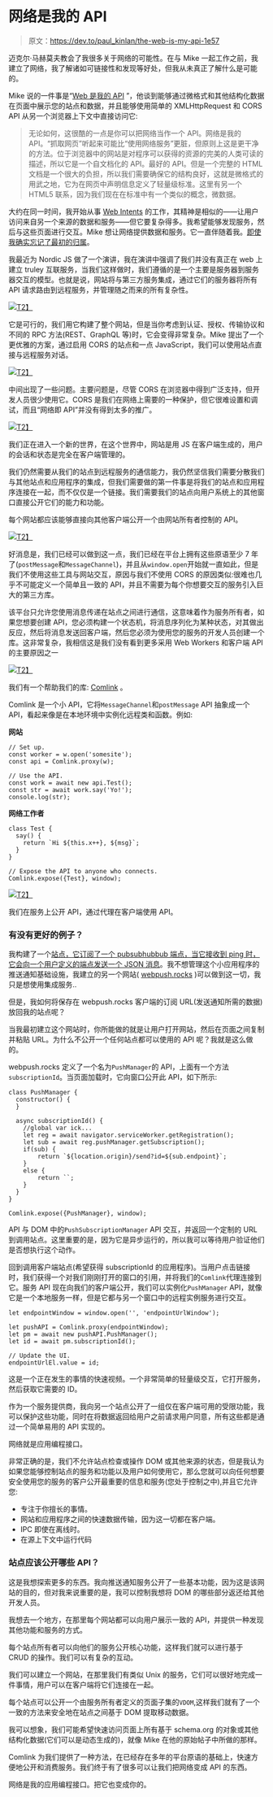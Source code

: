 # 网络是我的 API

> 原文：<https://dev.to/paul_kinlan/the-web-is-my-api-1e57>

迈克尔·马赫莫夫教会了我很多关于网络的可能性。在与 Mike 一起工作之前，我建立了网络，我了解诸如可链接性和发现等好处，但我从未真正了解什么是可能的。

Mike 说的一件事是“[Web 是我的 API](http://softwareas.com/cors-scraping-and-microformats/) ”，他谈到能够通过微格式和其他结构化数据在页面中展示您的站点和数据，并且能够使用简单的 XMLHttpRequest 和 CORS API 从另一个浏览器上下文中直接访问它:

> 无论如何，这很酷的一点是你可以把网络当作一个 API。网络是我的 API。“抓取网页”听起来可能比“使用网络服务”更脏，但原则上这是更干净的方法。位于浏览器中的网站是对程序可以获得的资源的完美的人类可读的描述，所以它是一个自文档化的 API。最好的 API。但是一个完整的 HTML 文档是一个很大的负担，所以我们需要确保它的结构良好，这就是微格式的用武之地，它为在网页中声明信息定义了轻量级标准。这里有另一个 HTML5 联系，因为我们现在在标准中有一个类似的概念，微数据。

大约在同一时间，我开始从事 [Web Intents](https://en.wikipedia.org/wiki/Web_Intents) 的工作，其精神是相似的——让用户访问来自另一个来源的数据和服务——但它要复杂得多。我希望能够发现服务，然后与这些页面进行交互。Mike 想让网络提供数据和服务。它一直伴随着我。[即使我确实忘记了最初的归属](https://twitter.com/Paul_Kinlan/status/913000817170534400)。

我最近为 Nordic JS 做了一个演讲，我在演讲中强调了我们并没有真正在 web 上建立 truley 互联服务，当我们这样做时，我们遵循的是一个主要是服务器到服务器交互的模型。也就是说，网站将与第三方服务集成，通过它们的服务器将所有 API 请求路由到远程服务，并管理随之而来的所有复杂性。

[![](img/80090013cfa78770858a23a9e2c1d3f1.png)T2】](https://res.cloudinary.com/practicaldev/image/fetch/s--vM-a54Nb--/c_limit%2Cf_auto%2Cfl_progressive%2Cq_auto%2Cw_880/https://paul.kinlan.img/server-server.png)

它是可行的，我们用它构建了整个网站，但是当你考虑到认证、授权、传输协议和不同的 RPC 方法(REST、GraphQL 等)时，它会变得非常复杂。Mike 提出了一个更优雅的方案，通过启用 CORS 的站点和一点 JavaScript，我们可以使用站点直接与远程服务对话。

[![](img/74132811b8b441f12c450f372c9a8ad4.png)T2】](https://res.cloudinary.com/practicaldev/image/fetch/s--Er2v01Tp--/c_limit%2Cf_auto%2Cfl_progressive%2Cq_auto%2Cw_880/https://paul.kinlan.img/server-rpc.png)

中间出现了一些问题。主要问题是，尽管 CORS 在浏览器中得到广泛支持，但开发人员很少使用它。CORS 是我们在网络上需要的一种保护，但它很难设置和调试，而且“网络即 API”并没有得到太多的推广。

[![](img/ae147c4f0ffd917f1d5d5dc31e5296b2.png)T2】](https://res.cloudinary.com/practicaldev/image/fetch/s--gJlqr3c4--/c_limit%2Cf_auto%2Cfl_progressive%2Cq_auto%2Cw_880/https://paul.kinlan.img/server-rpc-nope.png)

我们正在进入一个新的世界，在这个世界中，网站是用 JS 在客户端生成的，用户的会话和状态是完全在客户端管理的。

我们仍然需要从我们的站点到远程服务的通信能力，我仍然坚信我们需要分散我们与其他站点和应用程序的集成，但我们需要做的第一件事是将我们的站点和应用程序连接在一起，而不仅仅是一个链接。我们需要我们的站点向用户系统上的其他窗口直接公开它们的能力和功能。

每个网站都应该能够直接向其他客户端公开一个由网站所有者控制的 API。

[![](img/003f00ba02fe0ff4e194c15b0548e210.png)T2】](https://res.cloudinary.com/practicaldev/image/fetch/s--dObrRu_Y--/c_limit%2Cf_auto%2Cfl_progressive%2Cq_auto%2Cw_880/https://paul.kinlan.img/client-rpc.png)

好消息是，我们已经可以做到这一点，我们已经在平台上拥有这些原语至少 7 年了(`postMessage`和`MessageChannel`)，并且从`window.open`开始就一直如此，但是我们不使用这些工具与网站交互，原因与我们不使用 CORS 的原因类似:很难也几乎不可能定义一个简单且一致的 API，并且不需要为每个你想要交互的服务引入巨大的第三方库。

该平台只允许您使用消息传递在站点之间进行通信，这意味着作为服务所有者，如果您想要创建 API，您必须构建一个状态机，将消息序列化为某种状态，对其做出反应，然后将消息发送回客户端，然后您必须为使用您的服务的开发人员创建一个库。这非常复杂，我相信这是我们没有看到更多采用 Web Workers 和客户端 API 的主要原因之一

[![](img/dc9f2322b0974e20acb715a77620a672.png)T2】](https://res.cloudinary.com/practicaldev/image/fetch/s--pLnkZH_Z--/c_limit%2Cf_auto%2Cfl_progressive%2Cq_auto%2Cw_880/https://paul.kinlan.img/window-dx.png)

我们有一个帮助我们的库: [Comlink](https://github.com/GoogleChromeLabs/comlink) 。

Comlink 是一个小 API，它将`MessageChannel`和`postMessage` API 抽象成一个 API，看起来像是在本地环境中实例化远程类和函数。例如:

**网站**

```
// Set up.
const worker = w.open('somesite');
const api = Comlink.proxy(w);

// Use the API.
const work = await new api.Test();
const str = await work.say('Yo!');
console.log(str); 
```

**网络工作者**

```
class Test {
  say() {
    return `Hi ${this.x++}, ${msg}`;
  }
}

// Expose the API to anyone who connects.
Comlink.expose({Test}, window); 
```

[![](img/f3daf211e5df2d65c91947798df7a704.png)T2】](https://res.cloudinary.com/practicaldev/image/fetch/s--VBt4fkdo--/c_limit%2Cf_auto%2Cfl_progressive%2Cq_auto%2Cw_880/https://paul.kinlan.img/comlink.png)

我们在服务上公开 API，通过代理在客户端使用 API。

### 有没有更好的例子？

我构建了一个[站点，它订阅了一个 pubsubhubbub 端点，当它接收到 ping 时，它会向一个用户定义的端点发送一个 JSON 消息](https://rss-to-web-push.glitch.me/)。我不想管理这个小应用程序的推送通知基础设施，我建立的另一个网站( [webpush.rocks](https://webpush.rocks/) )可以做到这一切，我只是想使用集成服务..

但是，我如何将保存在 webpush.rocks 客户端的订阅 URL(发送通知所需的数据)放回我的站点呢？

当我最初建立这个网站时，你所能做的就是让用户打开网站，然后在页面之间复制并粘贴 URL。为什么不公开一个任何站点都可以使用的 API 呢？我就是这么做的。

webpush.rocks 定义了一个名为`PushManager`的 API，上面有一个方法`subscriptionId`。当页面加载时，它向窗口公开此 API，如下所示:

```
class PushManager {
  constructor() {
  }

  async subscriptionId() {
    //global var ick...
    let reg = await navigator.serviceWorker.getRegistration();
    let sub = await reg.pushManager.getSubscription();
    if(sub) {
        return `${location.origin}/send?id=${sub.endpoint}`;
    }
    else {
        return ``;
    }
  }
}

Comlink.expose({PushManager}, window); 
```

API 与 DOM 中的`PushSubscriptionManager` API 交互，并返回一个定制的 URL 到调用站点。这里重要的是，因为它是异步运行的，所以我可以等待用户验证他们是否想执行这个动作。

回到调用客户端站点(希望获得 subscriptionId 的应用程序)。当用户点击链接时，我们获得一个对我们刚刚打开的窗口的引用，并将我们的`Comlink`代理连接到它。服务 API 现在向我们的客户端公开，我们可以实例化`PushManager` API，就像它是一个本地服务一样，但是它都与另一个窗口中的远程实例服务进行交互。

```
let endpointWindow = window.open('', 'endpointUrlWindow');

let pushAPI = Comlink.proxy(endpointWindow);
let pm = await new pushAPI.PushManager();
let id = await pm.subscriptionId();

// Update the UI.
endpointUrlEl.value = id; 
```

这是一个正在发生的事情的快速视频。一个非常简单的轻量级交互，它打开服务，然后获取它需要的 ID。

作为一个服务提供商，我向另一个站点公开了一组仅在客户端可用的受限功能，我可以保护这些功能，同时在将数据返回给用户之前请求用户同意，所有这些都是通过一个简单易用的 API 实现的。

网络就是应用编程接口。

非常正确的是，我们不允许站点检查或操作 DOM 或其他来源的状态，但是我认为如果您能够控制站点的服务和功能以及用户如何使用它，那么您就可以向任何想要安全使用您的服务的客户公开最重要的信息和服务(您处于控制之中),并且它允许您:

*   专注于你擅长的事情。
*   网站和应用程序之间的快速数据传输，因为这一切都在客户端。
*   IPC 即使在离线时。
*   在源上下文中运行代码

### 站点应该公开哪些 API？

这是我想探索更多的东西。我向推送通知服务公开了一些基本功能，因为这是该网站的目的，但对我来说重要的是，我可以控制我想将 DOM 的哪些部分返还给其他开发人员。

我想去一个地方，在那里每个网站都可以向用户展示一致的 API，并提供一种发现其他功能和服务的方式。

每个站点所有者可以向他们的服务公开核心功能，这样我们就可以进行基于 CRUD 的操作。我们可以有复杂的互动。

我们可以建立一个网站，在那里我们有类似 Unix 的服务，它们可以很好地完成一件事情，用户可以在客户端将它们连接在一起。

每个站点可以公开一个由服务所有者定义的页面子集的`VDOM`,这样我们就有了一个一致的方法来安全地在站点之间基于 DOM 提取移动数据。

我可以想象，我们可能希望快速访问页面上所有基于 schema.org 的对象或其他结构化数据(它们可以是动态生成的)，就像 Mike 在他的原始帖子中所做的那样。

Comlink 为我们提供了一种方法，在已经存在多年的平台原语的基础上，快速方便地公开和消费服务。我们终于有了很多可以让我们把网络变成 API 的东西。

网络是我的应用编程接口。把它也变成你的。